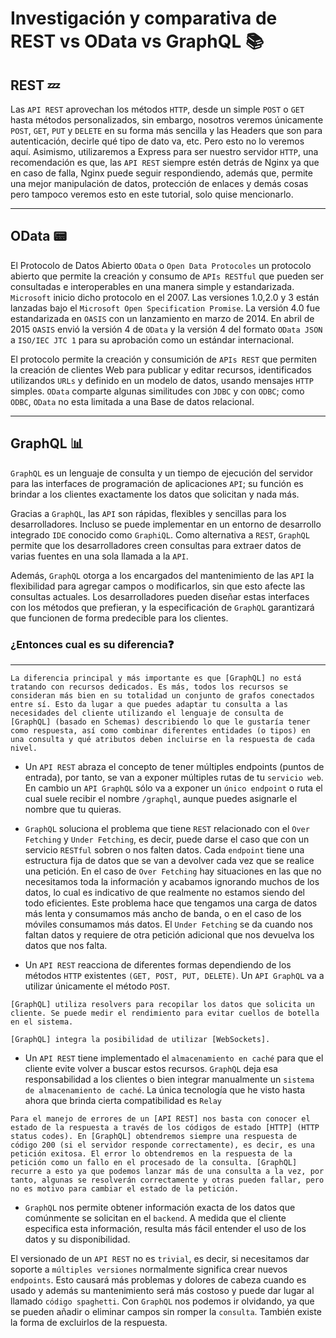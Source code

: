 # Investigación y comparativa de REST vs OData vs GraphQL 📚


## REST 💤

Las `API REST` aprovechan los métodos `HTTP`, desde un simple `POST` o `GET` hasta métodos personalizados, sin embargo, nosotros veremos únicamente `POST`, `GET`, `PUT` y `DELETE` en su forma más sencilla y las Headers que son para autenticación, decirle qué tipo de dato va, etc. Pero esto no lo veremos aquí.
Asimismo, utilizaremos a Express para ser nuestro servidor `HTTP`, una recomendación es que, las `API REST` siempre estén detrás de Nginx ya que en caso de falla, Nginx puede seguir respondiendo, además que, permite una mejor manipulación de datos, protección de enlaces y demás cosas pero tampoco veremos esto en este tutorial, solo quise mencionarlo.
___

## OData 📟
El Protocolo de Datos Abierto `OData` o `Open Data Protocoles` un protocolo abierto que permite la creación y consumo de `APIs RESTful` que pueden ser consultadas e interoperables en una manera simple y estandarizada. `Microsoft` inicio dicho protocolo en el 2007. Las versiones 1.0,2.0 y 3 están lanzadas bajo el `Microsoft Open Specification Promise`. La versión 4.0 fue estandarizada en `OASIS` con un lanzamiento en marzo de 2014. En abril de 2015 `OASIS` envió la versión 4 de `OData` y la versión 4 del formato `OData JSON` a `ISO/IEC JTC 1` para su aprobación como un estándar internacional.

El protocolo permite la creación y consumición de `APIs REST` que permiten la creación de clientes Web para publicar y editar recursos, identificados utilizandos `URLs` y definido en un modelo de datos, usando mensajes `HTTP` simples. `OData` comparte algunas similitudes con `JDBC` y con `ODBC`; como `ODBC`, `OData` no esta limitada a una Base de datos relacional.

___
## GraphQL 📊
`GraphQL` es un lenguaje de consulta y un tiempo de ejecución del servidor para las interfaces de programación de aplicaciones `API`; su función es brindar a los clientes exactamente los datos que solicitan y nada más.

Gracias a `GraphQL`, las `API` son rápidas, flexibles y sencillas para los desarrolladores. Incluso se puede implementar en un entorno de desarrollo integrado `IDE` conocido como `GraphiQL`. Como alternativa a `REST`, `GraphQL` permite que los desarrolladores creen consultas para extraer datos de varias fuentes en una sola llamada a la `API`.

Además, `GraphQL` otorga a los encargados del mantenimiento de las `API` la flexibilidad para agregar campos o modificarlos, sin que esto afecte las consultas actuales. Los desarrolladores pueden diseñar estas interfaces con los métodos que prefieran, y la especificación de `GraphQL` garantizará que funcionen de forma predecible para los clientes.

### ¿Entonces cual es su diferencia❓
___
~~~
La diferencia principal y más importante es que [GraphQL] no está tratando con recursos dedicados. Es más, todos los recursos se consideran más bien en su totalidad un conjunto de grafos conectados entre sí. Esto da lugar a que puedes adaptar tu consulta a las necesidades del cliente utilizando el lenguaje de consulta de [GraphQL] (basado en Schemas) describiendo lo que le gustaría tener como respuesta, así como combinar diferentes entidades (o tipos) en una consulta y qué atributos deben incluirse en la respuesta de cada nivel.
~~~
- Un `API REST` abraza el concepto de tener múltiples endpoints (puntos de entrada), por tanto, se van a exponer múltiples rutas de tu `servicio web`. En cambio un `API GraphQL` sólo va a exponer un `único endpoint` o ruta el cual suele recibir el nombre `/graphql`, aunque puedes asignarle el nombre que tu quieras.

- `GraphQL` soluciona el problema que tiene `REST` relacionado con el `Over Fetching` y `Under Fetching`, es decir, puede darse el caso que con un servicio `RESTful` sobren o nos falten datos. Cada `endpoint` tiene una estructura fija de datos que se van a devolver cada vez que se realice una petición. En el caso de `Over Fetching` hay situaciones en las que no necesitamos toda la información y acabamos ignorando muchos de los datos, lo cual es indicativo de que realmente no estamos siendo del todo eficientes. Este problema hace que tengamos una carga de datos más lenta y consumamos más ancho de banda, o en el caso de los móviles consumamos más datos. El `Under Fetching` se da cuando nos faltan datos y requiere de otra petición adicional que nos devuelva los datos que nos falta.

- Un `API REST` reacciona de diferentes formas dependiendo de los métodos `HTTP` existentes `(GET, POST, PUT, DELETE)`. Un `API GraphQL` va a utilizar únicamente el método `POST`.
~~~
[GraphQL] utiliza resolvers para recopilar los datos que solicita un cliente. Se puede medir el rendimiento para evitar cuellos de botella en el sistema.

[GraphQL] integra la posibilidad de utilizar [WebSockets].
~~~
- Un `API REST` tiene implementado el `almacenamiento en caché` para que el cliente evite volver a buscar estos recursos. `GraphQL` deja esa responsabilidad a los clientes o bien integrar manualmente un `sistema de almacenamiento de caché`. La única tecnología que he visto hasta ahora que brinda cierta compatibilidad es `Relay`
~~~
Para el manejo de errores de un [API REST] nos basta con conocer el estado de la respuesta a través de los códigos de estado [HTTP] (HTTP status codes). En [GraphQL] obtendremos siempre una respuesta de código 200 (si el servidor responde correctamente), es decir, es una petición exitosa. El error lo obtendremos en la respuesta de la petición como un fallo en el procesado de la consulta. [GraphQL] recurre a esto ya que podemos lanzar más de una consulta a la vez, por tanto, algunas se resolverán correctamente y otras pueden fallar, pero no es motivo para cambiar el estado de la petición.
~~~
 - `GraphQL` nos permite obtener información exacta de los datos que comúnmente se solicitan en el `backend`. A medida que el cliente especifica esta información, resulta más fácil entender el uso de los datos y su disponibilidad.

El versionado de un `API REST` no es `trivial`, es decir, si necesitamos dar soporte a `múltiples versiones` normalmente significa crear nuevos `endpoints`. Esto causará más problemas y dolores de cabeza cuando es usado y además su mantenimiento será más costoso y puede dar lugar al llamado `código spaghetti`. Con `GraphQL` nos podemos ir olvidando, ya que se pueden añadir o eliminar campos sin romper la `consulta`. También existe la forma de excluirlos de la respuesta.